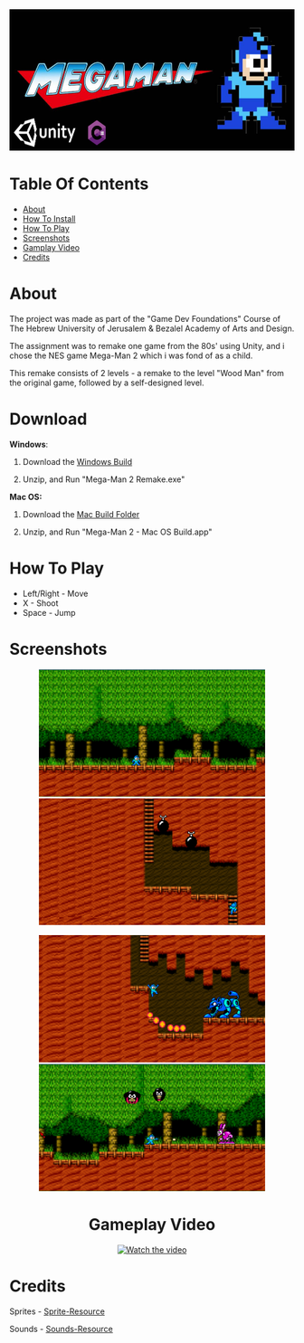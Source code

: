 <div align='center'>
  
  <img src='Images/Logo.png' width = "625" height = "250">
  
  <div align='left'>
    
# Table Of Contents
  - [About](#about)
  - [How To Install](#download)
  - [How To Play](#how-to-play)
  - [Screenshots](#screenshots)
  - [Gamplay Video](#gamplay-video)
  - [Credits](#credits)

  # About
  
  The project was made as part of the "Game Dev Foundations" Course of The Hebrew University of Jerusalem &  Bezalel Academy of Arts and Design.
    
  The assignment was to remake one game from the 80s' using Unity, and i chose the NES game Mega-Man 2 which i was fond of as a child.
    
  This remake consists of 2 levels - a remake to the level "Wood Man" from the original game, followed by a self-designed level.
 
    
  # Download
  
  **Windows**:
    
  1. Download the [Windows Build](https://github.com/rshacham/Mega-Man-2-Remake/raw/main/Builds/Mega-Man%202%20-%20Windows%20Build.zip)
    
  2. Unzip, and Run "Mega-Man 2 Remake.exe"
    
  
  **Mac OS:**
  
  1. Download the [Mac Build Folder](https://github.com/rshacham/Mega-Man-2-Remake/raw/main/Builds/Mega-Man%202%20-%20Mac%20OS%20Build.app.zip)
  
  2. Unzip, and Run "Mega-Man 2 - Mac OS Build.app"
    
  # How To Play
   
  - Left/Right - Move
  - X - Shoot
  - Space - Jump
    
  # Screenshots
  
  <div align='center'>
      
  <img src='Images/Mega Man Idle.png' width = "400" height = "225">             <img src='Images/Mega Man Ladder.png' width = "400" height = "225">
    
  <img src='Images/Mega Man Lion.png' width = "400" height = "225">             <img src='Images/Mega Man Shooting.png' width = "400" height = "225">

  

  
  # Gameplay Video
  [![Watch the video](https://img.youtube.com/vi/Vw2z8vjGWLI/hqdefault.jpg)](https://www.youtube.com/watch?v=Vw2z8vjGWLI)  
  
  
  <div align='left'>



  # Credits
    
  Sprites - [Sprite-Resource](https://www.spriters-resource.com/nes/mm2/)
    
  Sounds - [Sounds-Resource](https://www.sounds-resource.com/nes/megaman2/sound/3616/)
  
  


